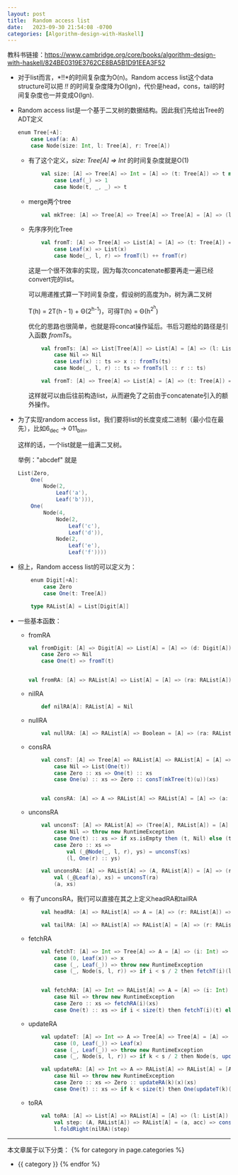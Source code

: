 ```yaml
---
layout: post
title:  Random access list
date:   2023-09-30 21:54:08 -0700
categories: [Algorithm-design-with-Haskell]
---
```


教科书链接：<https://www.cambridge.org/core/books/algorithm-design-with-haskell/824BE0319E3762CE8BA5B1D91EEA3F52>

- 对于list而言，*!!*的时间复杂度为O(n)。Random access list这个data structure可以把 *!!* 的时间复杂度降为O(lgn)，代价是head，cons，tail的时间复杂度也一并变成O(lgn).

- Random access list是一个基于二叉树的数据结构。因此我们先给出Tree的ADT定义
    ```scala
    enum Tree[+A]:
        case Leaf(a: A)
        case Node(size: Int, l: Tree[A], r: Tree[A])
    ```

    - 有了这个定义，*size: Tree[A] => Int* 的时间复杂度就是O(1)

        ```scala
            val size: [A] => Tree[A] => Int = [A] => (t: Tree[A]) => t match
                case Leaf(_) => 1
                case Node(t, _, _) => t
        ```

    - merge两个tree

        ```scala
            val mkTree: [A] => Tree[A] => Tree[A] => Tree[A] = [A] => (l: Tree[A]) => r => Node(size(l) + size(r), l, r)
        ```

    - 先序序列化Tree

        ```scala
            val fromT: [A] => Tree[A] => List[A] = [A] => (t: Tree[A]) => t match
                case Leaf(x) => List(x)
                case Node(_, l, r) => fromT(l) ++ fromT(r)
        ```

        这是一个很不效率的实现，因为每次concatenate都要再走一遍已经convert完的list。
        
        可以用递推式算一下时间复杂度，假设树的高度为h，树为满二叉树

        T(h) = 2T(h - 1) + &Theta;(2<sup>h-1</sup>)，可得T(h) = &Theta;(h<sup>2<sup>h</sup></sup>)

        优化的思路也很简单，也就是将concat操作延后。书后习题给的路径是引入函数 *fromTs*。
        
        ```scala
            val fromTs: [A] => List[Tree[A]] => List[A] = [A] => (l: List[Tree[A]]) => l match
                case Nil => Nil
                case Leaf(x) :: ts => x :: fromTs(ts)
                case Node(_, l, r) :: ts => fromTs(l :: r :: ts)

            val fromT: [A] => Tree[A] => List[A] = [A] => (t: Tree[A]) => fromTs(List(t))
        ```

        这样就可以由后往前构造list，从而避免了之前由于concatenate引入的额外操作。

- 为了实现random access list，我们要将list的长度变成二进制（最小位在最先），比如6<sub>dec</sub> -> 011<sub>bin</sub>。

    这样的话，一个list就是一组满二叉树。

    举例："abcdef" 就是
    ```scala
    List(Zero,
        One(
            Node(2, 
                Leaf('a'), 
                Leaf('b'))),
        One(
            Node(4, 
                Node(2, 
                    Leaf('c'),
                    Leaf('d')),
                Node(2,
                    Leaf('e'),
                    Leaf('f'))))
    ```

- 综上，Random access list的可以定义为：

    ```scala
        enum Digit[+A]:
            case Zero
            case One(t: Tree[A])

        type RAList[A] = List[Digit[A]]
    ```

- 一些基本函数：

    - fromRA
        ```scala
        val fromDigit: [A] => Digit[A] => List[A] = [A] => (d: Digit[A]) => d match 
            case Zero => Nil
            case One(t) => fromT(t)


        val fromRA: [A] => RAList[A] => List[A] = [A] => (ra: RAList[A]) => ra.flatMap(fromDigit(_))
        ```

    - nilRA
        ```scala
            def nilRA[A]: RAList[A] = Nil
        ```

    - nullRA
        ```scala
            val nullRA: [A] => RAList[A] => Boolean = [A] => (ra: RAList[A]) => ra.isEmpty
        ```

    - consRA
        ```scala
            val consT: [A] => Tree[A] => RAList[A] => RAList[A] = [A] => (t: Tree[A]) => ra => ra match
                case Nil => List(One(t))
                case Zero :: xs => One(t) :: xs
                case One(u) :: xs => Zero :: consT(mkTree(t)(u))(xs)


            val consRA: [A] => A => RAList[A] => RAList[A] = [A] => (a: A) => ra => consT(Leaf(a))(ra)
        ```

    - unconsRA
        ```scala
            val unconsT: [A] => RAList[A] => (Tree[A], RAList[A]) = [A] => (ra: RAList[A]) => ra match 
                case Nil => throw new RuntimeException
                case One(t) :: xs => if xs.isEmpty then (t, Nil) else (t, Zero :: xs)
                case Zero :: xs => 
                    val (_@Node(_, l, r), ys) = unconsT(xs)
                    (l, One(r) :: ys)

            val unconsRA: [A] => RAList[A] => (A, RAList[A]) = [A] => (ra: RAList[A]) => 
                val (_@Leaf(a), xs) = unconsT(ra)
                (a, xs)
        ```

    - 有了unconsRA，我们可以直接在其之上定义headRA和tailRA
        ```scala
            val headRA: [A] => RAList[A] => A = [A] => (r: RAList[A]) => unconsRA(r)._1

            val tailRA: [A] => RAList[A] => RAList[A] = [A] => (r: RAList[A]) => unconsRA(r)._2
        ```

    - fetchRA
        ```scala
            val fetchT: [A] => Int => Tree[A] => A = [A] => (i: Int) => t => (i, t) match
                case (0, Leaf(x)) => x
                case (_, Leaf(_)) => throw new RuntimeException
                case (_, Node(s, l, r)) => if i < s / 2 then fetchT(i)(l) else fetch(i - s/2)(r) //和s/2进行比较是因为在RAList里都是满二叉树

    
            val fetchRA: [A] => Int => RAList[A] => A = [A] => (i: Int) => ra => ra match 
                case Nil => throw new RuntimeException
                case Zero :: xs => fetchRA(i)(xs)
                case One(t) :: xs => if i < size(t) then fetchT(i)(t) else fetchRA(i - size(t))(xs)
        ```

    - updateRA
        ```scala
            val updateT: [A] => Int => A => Tree[A] => Tree[A] = [A] => (k: Int) => x => t => (k, t) match 
                case (0, Leaf(_)) => Leaf(x)
                case (_, Leaf(_)) => throw new RuntimeException
                case (_, Node(s, l, r)) => if k < s / 2 then Node(s, updateT(k)(x)(l), r) else Node(s, l, update(k - s / 2)(x)(r))

            val updateRA: [A] => Int => A => RAList[A] => RAList[A] = [A] => (k: Int) => x => ra => ra match 
                case Nil => throw new RuntimeException
                case Zero :: xs => Zero :: updateRA(k)(x)(xs)
                case One(t) :: xs => if k < size(t) then One(updateT(k)(x)(t)) :: xs else One(t) :: updateRA(k - size(t))(x)(xs)
        ```

    - toRA
        ```scala
            val toRA: [A] => List[A] => RAList[A] = [A] => (l: List[A]) => 
                val step: (A, RAList[A]) => RAList[A] = (a, acc) => consRA(a)(acc)
                l.foldRight(nilRA)(step)
        ```

---
本文章属于以下分类：
{% for category in page.categories %}
- {{ category }}
{% endfor %}
